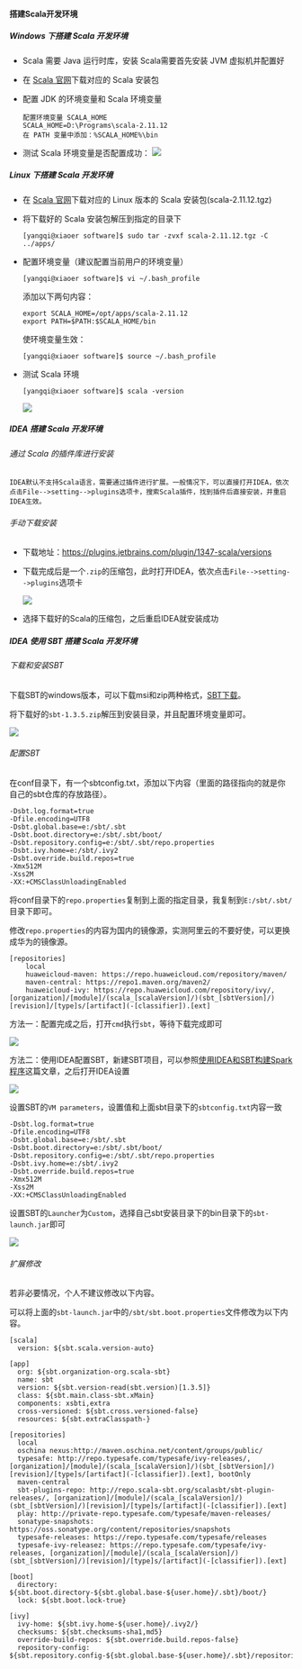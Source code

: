 #### 搭建Scala开发环境

##### Windows 下搭建 Scala 开发环境

-  Scala 需要 Java 运行时库，安装 Scala需要首先安装 JVM 虚拟机并配置好

-  在 [Scala 官网](https://www.scala-lang.org/download/)下载对应的 Scala 安装包

-  配置 JDK 的环境变量和 Scala 环境变量

   ```
   配置环境变量 SCALA_HOME
   SCALA_HOME=D:\Programs\scala-2.11.12
   在 PATH 变量中添加：%SCALA_HOME%\bin
   ```

-  测试 Scala 环境变量是否配置成功：
   ![](images\Snipaste_2020-01-30_13-24-21.jpg)

##### Linux 下搭建 Scala 开发环境

-  在 [Scala 官网](https://www.scala-lang.org/download/)下载对应的 Linux 版本的 Scala 安装包(scala-2.11.12.tgz)

-  将下载好的 Scala 安装包解压到指定的目录下

   ```shell
   [yangqi@xiaoer software]$ sudo tar -zvxf scala-2.11.12.tgz -C ../apps/
   ```

-  配置环境变量（建议配置当前用户的环境变量）

   ```shell
   [yangqi@xiaoer software]$ vi ~/.bash_profile
   ```

   添加以下两句内容：

   ```shell
   export SCALA_HOME=/opt/apps/scala-2.11.12
   export PATH=$PATH:$SCALA_HOME/bin
   ```

   使环境变量生效：

   ```shell
   [yangqi@xiaoer software]$ source ~/.bash_profile
   ```

-  测试 Scala 环境

   ```shell
   [yangqi@xiaoer software]$ scala -version
   ```

   ![](images\Snipaste_2020-01-30_13-49-29.jpg)

##### IDEA 搭建 Scala 开发环境

###### 通过 Scala 的插件库进行安装

```
IDEA默认不支持Scala语言，需要通过插件进行扩展。一般情况下，可以直接打开IDEA，依次点击File-->setting-->plugins选项卡，搜索Scala插件，找到插件后直接安装，并重启IDEA生效。
```

###### 手动下载安装

-  下载地址：https://plugins.jetbrains.com/plugin/1347-scala/versions

-  下载完成后是一个`.zip`的压缩包，此时打开IDEA，依次点击`File-->setting-->plugins`选项卡

   ![](images/Snipaste_2019-12-17_14-54-09.jpg)

-  选择下载好的Scala的压缩包，之后重启IDEA就安装成功

##### IDEA 使用 SBT 搭建 Scala 开发环境

###### 下载和安装SBT

下载SBT的windows版本，可以下载msi和zip两种格式，[SBT下载](https://www.scala-sbt.org/download.html)。

将下载好的`sbt-1.3.5.zip`解压到安装目录，并且配置环境变量即可。

![](images/Snipaste_2020-01-08_11-03-57.jpg)

###### 配置SBT

在conf目录下，有一个sbtconfig.txt，添加以下内容（里面的路径指向的就是你自己的sbt仓库的存放路径）。

```
-Dsbt.log.format=true
-Dfile.encoding=UTF8
-Dsbt.global.base=e:/sbt/.sbt
-Dsbt.boot.directory=e:/sbt/.sbt/boot/
-Dsbt.repository.config=e:/sbt/.sbt/repo.properties
-Dsbt.ivy.home=e:/sbt/.ivy2
-Dsbt.override.build.repos=true
-Xmx512M
-Xss2M
-XX:+CMSClassUnloadingEnabled
```

将conf目录下的`repo.properties`复制到上面的指定目录，我复制到`E:/sbt/.sbt/`目录下即可。

修改`repo.properties`的内容为国内的镜像源，实测阿里云的不要好使，可以更换成华为的镜像源。

```properties
[repositories]
  	local
	huaweicloud-maven: https://repo.huaweicloud.com/repository/maven/
  	maven-central: https://repo1.maven.org/maven2/
  	huaweicloud-ivy: https://repo.huaweicloud.com/repository/ivy/, [organization]/[module]/(scala_[scalaVersion]/)(sbt_[sbtVersion]/)[revision]/[type]s/[artifact](-[classifier]).[ext]
```

方法一：配置完成之后，打开`cmd`执行`sbt`，等待下载完成即可

![](images/Snipaste_2020-01-08_11-13-34.jpg)

方法二：使用IDEA配置SBT，新建SBT项目，可以参照[使用IDEA和SBT构建Spark程序](https://www.yangqi199808.site/使用IDEA和SBT构建Spark程序/)这篇文章，之后打开IDEA设置

![](images/Snipaste_2020-01-08_11-28-45.jpg)

设置SBT的`VM parameters`，设置值和上面sbt目录下的`sbtconfig.txt`内容一致

```
-Dsbt.log.format=true
-Dfile.encoding=UTF8
-Dsbt.global.base=e:/sbt/.sbt
-Dsbt.boot.directory=e:/sbt/.sbt/boot/
-Dsbt.repository.config=e:/sbt/.sbt/repo.properties
-Dsbt.ivy.home=e:/sbt/.ivy2
-Dsbt.override.build.repos=true
-Xmx512M
-Xss2M
-XX:+CMSClassUnloadingEnabled
```

设置SBT的`Launcher`为`Custom`，选择自己sbt安装目录下的bin目录下的`sbt-launch.jar`即可

![](images/Snipaste_2020-01-08_11-31-46.jpg)

###### 扩展修改

若非必要情况，个人不建议修改以下内容。

可以将上面的`sbt-launch.jar`中的`/sbt/sbt.boot.properties`文件修改为以下内容。

```properties
[scala]
  version: ${sbt.scala.version-auto}

[app]
  org: ${sbt.organization-org.scala-sbt}
  name: sbt
  version: ${sbt.version-read(sbt.version)[1.3.5]}
  class: ${sbt.main.class-sbt.xMain}
  components: xsbti,extra
  cross-versioned: ${sbt.cross.versioned-false}
  resources: ${sbt.extraClasspath-}

[repositories]
  local
  oschina nexus:http://maven.oschina.net/content/groups/public/
  typesafe: http://repo.typesafe.com/typesafe/ivy-releases/, [organization]/[module]/(scala_[scalaVersion]/)(sbt_[sbtVersion]/)[revision]/[type]s/[artifact](-[classifier]).[ext], bootOnly
  maven-central
  sbt-plugins-repo: http://repo.scala-sbt.org/scalasbt/sbt-plugin-releases/, [organization]/[module]/(scala_[scalaVersion]/)(sbt_[sbtVersion]/)[revision]/[type]s/[artifact](-[classifier]).[ext]
  play: http://private-repo.typesafe.com/typesafe/maven-releases/
  sonatype-snapshots: https://oss.sonatype.org/content/repositories/snapshots
  typesafe-releases: https://repo.typesafe.com/typesafe/releases
  typesafe-ivy-releasez: https://repo.typesafe.com/typesafe/ivy-releases, [organization]/[module]/(scala_[scalaVersion]/)(sbt_[sbtVersion]/)[revision]/[type]s/[artifact](-[classifier]).[ext]

[boot]
  directory: ${sbt.boot.directory-${sbt.global.base-${user.home}/.sbt}/boot/}
  lock: ${sbt.boot.lock-true}

[ivy]
  ivy-home: ${sbt.ivy.home-${user.home}/.ivy2/}
  checksums: ${sbt.checksums-sha1,md5}
  override-build-repos: ${sbt.override.build.repos-false}
  repository-config: ${sbt.repository.config-${sbt.global.base-${user.home}/.sbt}/repositories}
```

